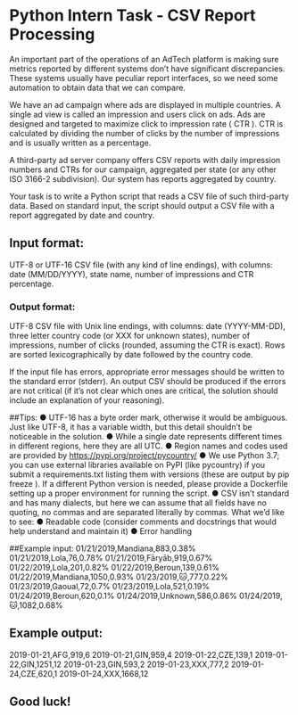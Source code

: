 # Python Intern Task - CSV Report Processing
An important part of the operations of an AdTech platform is making sure metrics reported
by different systems don’t have significant discrepancies. These systems usually have
peculiar report interfaces, so we need some automation to obtain data that we can compare.

We have an ad campaign where ads are displayed in multiple countries. A single ad view is
called an impression and users click on ads. Ads are designed and targeted to maximize
click to impression rate ( CTR ). CTR is calculated by dividing the number of clicks by the
number of impressions and is usually written as a percentage.

A third-party ad server company offers CSV reports with daily impression numbers and
CTRs for our campaign, aggregated per state (or any other ISO 3166-2 subdivision). Our
system has reports aggregated by country.

Your task is to write a Python script that reads a CSV file of such third-party data. Based on
standard input, the script should output a CSV file with a report aggregated by date and
country.

## Input format:
UTF-8 or UTF-16 CSV file (with any kind of line endings), with columns: date
(MM/DD/YYYY), state name, number of impressions and CTR percentage.
### Output format:
UTF-8 CSV file with Unix line endings, with columns: date (YYYY-MM-DD),
three letter country code (or XXX for unknown states), number of impressions, number of
clicks (rounded, assuming the CTR is exact). Rows are sorted lexicographically by date
followed by the country code.

If the input file has errors, appropriate error messages should be written to the standard error
(stderr). An output CSV should be produced if the errors are not critical (if it’s not clear which
ones are critical, the solution should include an explanation of your reasoning).

##Tips:
● UTF-16 has a byte order mark, otherwise it would be ambiguous. Just like UTF-8, it
has a variable width, but this detail shouldn’t be noticeable in the solution.
● While a single date represents different times in different regions, here they are all
UTC.
● Region names and codes used are provided by https://pypi.org/project/pycountry/
● We use Python 3.7; you can use external libraries available on PyPI (like pycountry)
if you submit a requirements.txt listing them with versions (these are output by pip
freeze ). If a different Python version is needed, please provide a Dockerfile setting
up a proper environment for running the script.
● CSV isn’t standard and has many dialects, but here we can assume that all fields
have no quoting, no commas and are separated literally by commas.
What we’d like to see:
● Readable code (consider comments and docstrings that would help understand and
maintain it)
● Error handling

##Example input:
01/21/2019,Mandiana,883,0.38%
01/21/2019,Lola,76,0.78%
01/21/2019,Fāryāb,919,0.67%
01/22/2019,Lola,201,0.82%
01/22/2019,Beroun,139,0.61%
01/22/2019,Mandiana,1050,0.93%
01/23/2019,🐱,777,0.22%
01/23/2019,Gaoual,72,0.7%
01/23/2019,Lola,521,0.19%
01/24/2019,Beroun,620,0.1%
01/24/2019,Unknown,586,0.86%
01/24/2019,🐱,1082,0.68%

## Example output:
2019-01-21,AFG,919,6
2019-01-21,GIN,959,4
2019-01-22,CZE,139,1
2019-01-22,GIN,1251,12
2019-01-23,GIN,593,2
2019-01-23,XXX,777,2
2019-01-24,CZE,620,1
2019-01-24,XXX,1668,12

## Good luck!

